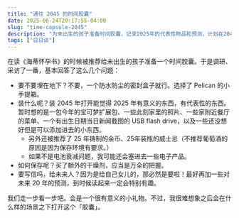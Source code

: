 ```yaml
---
title: "通往 2045 的时间胶囊"
date: 2025-06-24T20:17:55-04:00
slug: "time-capsule-2045"
description: "为未出生的孩子准备时间胶囊，记录2025年的代表性物品和预测，计划在2045年打开。"
tags: ["日日谈"]
---
```


在读《海蒂怀孕书》的时候被推荐给未出生的孩子准备一个时间胶囊。于是调研、采访了一番，基本回答了这么几个问题：

- 要不要埋在地下？不要，一个防水防尘的密封盒子就行。选择了 Pelican 的小手提箱。
- 装什么呢？装 2045 年打开能觉得 2025 年有意义的东西，有代表性的东西。暂时想的是一包今年的宝可梦扩展包、一些此刻家里的照片、一些家附近餐厅的菜单、一个有出生日期当日新闻截图的 USB flash drive，以及一些还没想好但是可以添加进去的小东西。
  - 另外还被推荐了 25 年铸制的金币、25年装瓶的威士忌（不推荐葡萄酒的原因是因为保存环境有要求。）
  - 如果不是电池衰减问题，我可能还会塞进去一些电子产品。
- 如何保存呢？买了额外的干燥剂，应当是万全的把握。
- 要写信吗，给未来人？因为是给自己女儿的，那必然是要啦！最好再加一些对未来 20 年的预测，到时候读起来一定会特别有趣。

我们走一步看一步吧。会是一个很有意义的小礼物。不过，我很难想象之后会在什么样的场景之下打开这个「胶囊」。
